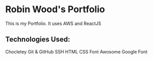 # Robin Wood's Portfolio
This is my Portfolio. It uses AWS and ReactJS
## Technologies Used:
Chocletey
Git & GitHub
SSH
HTML
CSS
Font Awosome
Google Font
